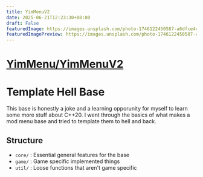 ```yaml
---
title: YimMenuV2
date: 2025-06-21T12:23:30+08:00
draft: False
featuredImage: https://images.unsplash.com/photo-1746122450587-a6dfce4d4ede?ixid=M3w0NjAwMjJ8MHwxfHJhbmRvbXx8fHx8fHx8fDE3NTA0Nzk3NzB8&ixlib=rb-4.1.0
featuredImagePreview: https://images.unsplash.com/photo-1746122450587-a6dfce4d4ede?ixid=M3w0NjAwMjJ8MHwxfHJhbmRvbXx8fHx8fHx8fDE3NTA0Nzk3NzB8&ixlib=rb-4.1.0
---
```


# [YimMenu/YimMenuV2](https://github.com/YimMenu/YimMenuV2)

# Template Hell Base

This base is honestly a joke and a learning opporunity for myself to learn some more stuff about C++20. I went through the basics of what makes a mod menu base and tried to template them to hell and back.

## Structure

- `core/` : Essential general features for the base
- `game/` : Game specific implemented things
- `util/` : Loose functions that aren't game specific